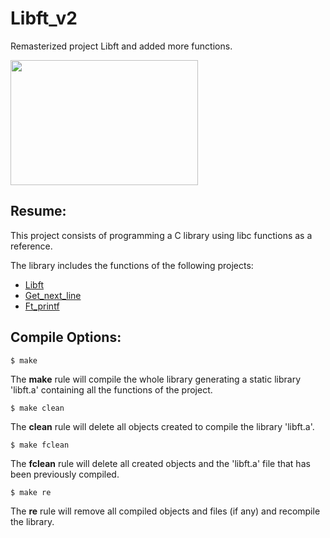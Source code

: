 # Libft_v2
Remasterized project Libft and added more functions.

<img src='https://media.giphy.com/media/VcizxCUIgaKpa/giphy.gif' width=300 height=200/>

## Resume: 

This project consists of programming a C library using libc functions as a reference.

The library includes the functions of the following projects:
- [Libft](https://github.com/goldcod3/Libft)
- [Get_next_line](https://github.com/goldcod3/Get_next_line)
- [Ft_printf](https://github.com/goldcod3/Ft_printf)

## Compile Options:

```
$ make
```
The **make** rule will compile the whole library generating a static library 'libft.a' containing all the functions of the project.
```
$ make clean
```
The **clean** rule will delete all objects created to compile the library 'libft.a'.
```
$ make fclean
```
The **fclean** rule will delete all created objects and the 'libft.a' file that has been previously compiled.
```
$ make re
```
The **re** rule will remove all compiled objects and files (if any) and recompile the library.

